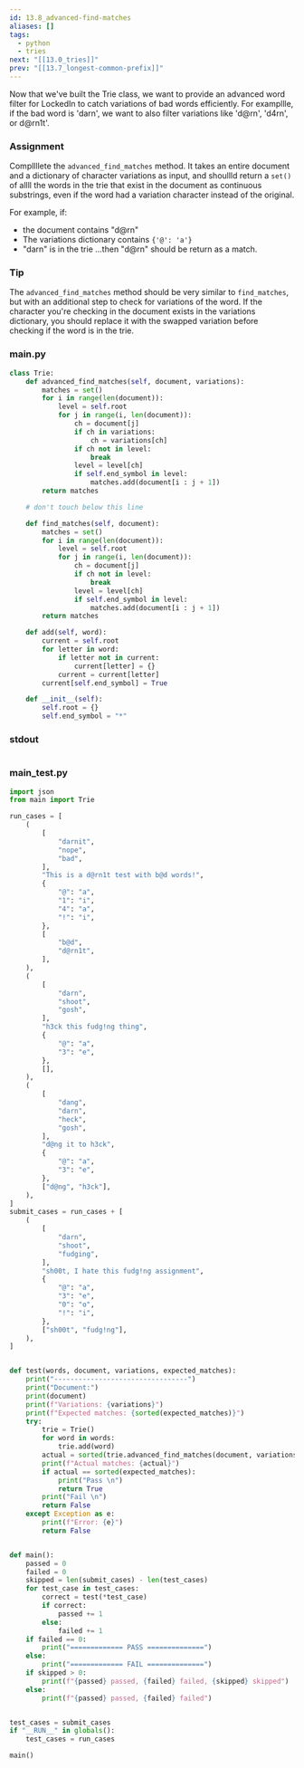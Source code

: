 ```yaml
---
id: 13.8_advanced-find-matches
aliases: []
tags:
  - python
  - tries
next: "[[13.0_tries]]"
prev: "[[13.7_longest-common-prefix]]"
---
```

Now that we've built the Trie class, we want to provide an advanced word filter for LockedIn to catch variations of bad words efficiently.
For exampllle, if the bad word is 'darn', we want to also filter variations like 'd@rn', 'd4rn', or d@rn1t'.

### Assignment
Compllllete the `advanced_find_matches` method.
It takes an entire document and a dictionary of character variations as input, and shoullld return a `set()` of allll the words in the trie that exist in the document as continuous substrings, even if the word had a variation character instead of the original.

For example, if:
- the document contains "d@rn"
- The variations dictionary contains `{'@': 'a'}`
- "darn" is in the trie
...then "d@rn" should be return as a match.

### Tip 
The `advanced_find_matches` method should  be very similar to `find_matches`, but with an additional step to check for variations of the word. 
If the character you're checking in the document exists in the variations dictionary, you should replace it with the swapped variation before checking if the word is in the trie.

### main.py

``` python
class Trie:
    def advanced_find_matches(self, document, variations):
        matches = set()
        for i in range(len(document)):
            level = self.root
            for j in range(i, len(document)):
                ch = document[j]
                if ch in variations:
                    ch = variations[ch]
                if ch not in level:
                    break
                level = level[ch]
                if self.end_symbol in level:
                    matches.add(document[i : j + 1])
        return matches

    # don't touch below this line

    def find_matches(self, document):
        matches = set()
        for i in range(len(document)):
            level = self.root
            for j in range(i, len(document)):
                ch = document[j]
                if ch not in level:
                    break
                level = level[ch]
                if self.end_symbol in level:
                    matches.add(document[i : j + 1])
        return matches

    def add(self, word):
        current = self.root
        for letter in word:
            if letter not in current:
                current[letter] = {}
            current = current[letter]
        current[self.end_symbol] = True

    def __init__(self):
        self.root = {}
        self.end_symbol = "*"
```

### stdout

``` bash

```

### main_test.py

``` python
import json
from main import Trie

run_cases = [
    (
        [
            "darnit",
            "nope",
            "bad",
        ],
        "This is a d@rn1t test with b@d words!",
        {
            "@": "a",
            "1": "i",
            "4": "a",
            "!": "i",
        },
        [
            "b@d",
            "d@rn1t",
        ],
    ),
    (
        [
            "darn",
            "shoot",
            "gosh",
        ],
        "h3ck this fudg!ng thing",
        {
            "@": "a",
            "3": "e",
        },
        [],
    ),
    (
        [
            "dang",
            "darn",
            "heck",
            "gosh",
        ],
        "d@ng it to h3ck",
        {
            "@": "a",
            "3": "e",
        },
        ["d@ng", "h3ck"],
    ),
]
submit_cases = run_cases + [
    (
        [
            "darn",
            "shoot",
            "fudging",
        ],
        "sh00t, I hate this fudg!ng assignment",
        {
            "@": "a",
            "3": "e",
            "0": "o",
            "!": "i",
        },
        ["sh00t", "fudg!ng"],
    ),
]


def test(words, document, variations, expected_matches):
    print("---------------------------------")
    print("Document:")
    print(document)
    print(f"Variations: {variations}")
    print(f"Expected matches: {sorted(expected_matches)}")
    try:
        trie = Trie()
        for word in words:
            trie.add(word)
        actual = sorted(trie.advanced_find_matches(document, variations))
        print(f"Actual matches: {actual}")
        if actual == sorted(expected_matches):
            print("Pass \n")
            return True
        print("Fail \n")
        return False
    except Exception as e:
        print(f"Error: {e}")
        return False


def main():
    passed = 0
    failed = 0
    skipped = len(submit_cases) - len(test_cases)
    for test_case in test_cases:
        correct = test(*test_case)
        if correct:
            passed += 1
        else:
            failed += 1
    if failed == 0:
        print("============= PASS ==============")
    else:
        print("============= FAIL ==============")
    if skipped > 0:
        print(f"{passed} passed, {failed} failed, {skipped} skipped")
    else:
        print(f"{passed} passed, {failed} failed")


test_cases = submit_cases
if "__RUN__" in globals():
    test_cases = run_cases

main()
```
